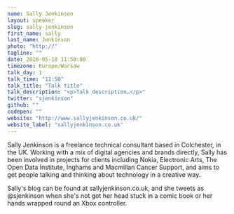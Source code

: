 ```yaml
---
name: Sally Jenkinson
layout: speaker
slug: sally-jenkinson
first_name: sally
last_name: Jenkinson
photo: "http://"
tagline: ""
date: 2016-05-18 11:50:00
timezone: Europe/Warsaw
talk_day: 1
talk_time: "11:50"
talk_title: "Talk title"
talk_description: "<p>Talk description…</p>"
twitter: "sjenkinson"
github: ""
codepen: ""
website: "http://www.sallyjenkinson.co.uk/"
website_label: "sallyjenkinson.co.uk"
---
```


<p>Sally Jenkinson is a freelance technical consultant based in Colchester, in the UK. Working with a mix of digital agencies and brands directly, Sally has been involved in projects for clients including Nokia, Electronic Arts, The Open Data Institute, Inghams and Macmillan Cancer Support, and aims to get people talking and thinking about technology in a creative way.</p>
<p>Sally's blog can be found at sallyjenkinson.co.uk, and she tweets as @sjenkinson when she's not got her head stuck in a comic book or her hands wrapped round an Xbox controller.</p>
